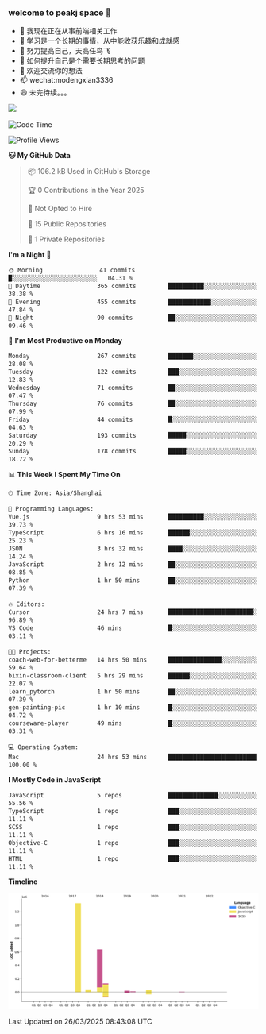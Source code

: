 ### welcome to peakj space 👋



- 🔭 我现在正在从事前端相关工作
- 🌱 学习是一个长期的事情，从中能收获乐趣和成就感
- 👯 努力提高自己，天高任鸟飞
- 🤔 如何提升自己是个需要长期思考的问题
- 💬 欢迎交流你的想法
- 📫 wechat:modengxian3336
- 😄 未完待续。。。

![](https://s2.ax1x.com/2019/06/28/ZKxc4J.jpg)

<!--START_SECTION:waka-->
![Code Time](http://img.shields.io/badge/Code%20Time-4%2C446%20hrs%2050%20mins-blue)

![Profile Views](http://img.shields.io/badge/Profile%20Views-0-blue)

**🐱 My GitHub Data** 

> 📦 106.2 kB Used in GitHub's Storage 
 > 
> 🏆 0 Contributions in the Year 2025
 > 
> 🚫 Not Opted to Hire
 > 
> 📜 15 Public Repositories 
 > 
> 🔑 1 Private Repositories 
 > 
**I'm a Night 🦉** 

```text
🌞 Morning                41 commits          █░░░░░░░░░░░░░░░░░░░░░░░░   04.31 % 
🌆 Daytime                365 commits         ██████████░░░░░░░░░░░░░░░   38.38 % 
🌃 Evening                455 commits         ████████████░░░░░░░░░░░░░   47.84 % 
🌙 Night                  90 commits          ██░░░░░░░░░░░░░░░░░░░░░░░   09.46 % 
```
📅 **I'm Most Productive on Monday** 

```text
Monday                   267 commits         ███████░░░░░░░░░░░░░░░░░░   28.08 % 
Tuesday                  122 commits         ███░░░░░░░░░░░░░░░░░░░░░░   12.83 % 
Wednesday                71 commits          ██░░░░░░░░░░░░░░░░░░░░░░░   07.47 % 
Thursday                 76 commits          ██░░░░░░░░░░░░░░░░░░░░░░░   07.99 % 
Friday                   44 commits          █░░░░░░░░░░░░░░░░░░░░░░░░   04.63 % 
Saturday                 193 commits         █████░░░░░░░░░░░░░░░░░░░░   20.29 % 
Sunday                   178 commits         █████░░░░░░░░░░░░░░░░░░░░   18.72 % 
```


📊 **This Week I Spent My Time On** 

```text
🕑︎ Time Zone: Asia/Shanghai

💬 Programming Languages: 
Vue.js                   9 hrs 53 mins       ██████████░░░░░░░░░░░░░░░   39.73 % 
TypeScript               6 hrs 16 mins       ██████░░░░░░░░░░░░░░░░░░░   25.23 % 
JSON                     3 hrs 32 mins       ████░░░░░░░░░░░░░░░░░░░░░   14.24 % 
JavaScript               2 hrs 12 mins       ██░░░░░░░░░░░░░░░░░░░░░░░   08.85 % 
Python                   1 hr 50 mins        ██░░░░░░░░░░░░░░░░░░░░░░░   07.39 % 

🔥 Editors: 
Cursor                   24 hrs 7 mins       ████████████████████████░   96.89 % 
VS Code                  46 mins             █░░░░░░░░░░░░░░░░░░░░░░░░   03.11 % 

🐱‍💻 Projects: 
coach-web-for-betterme   14 hrs 50 mins      ███████████████░░░░░░░░░░   59.64 % 
bixin-classroom-client   5 hrs 29 mins       ██████░░░░░░░░░░░░░░░░░░░   22.07 % 
learn_pytorch            1 hr 50 mins        ██░░░░░░░░░░░░░░░░░░░░░░░   07.39 % 
gen-painting-pic         1 hr 10 mins        █░░░░░░░░░░░░░░░░░░░░░░░░   04.72 % 
courseware-player        49 mins             █░░░░░░░░░░░░░░░░░░░░░░░░   03.31 % 

💻 Operating System: 
Mac                      24 hrs 53 mins      █████████████████████████   100.00 % 
```

**I Mostly Code in JavaScript** 

```text
JavaScript               5 repos             ██████████████░░░░░░░░░░░   55.56 % 
TypeScript               1 repo              ███░░░░░░░░░░░░░░░░░░░░░░   11.11 % 
SCSS                     1 repo              ███░░░░░░░░░░░░░░░░░░░░░░   11.11 % 
Objective-C              1 repo              ███░░░░░░░░░░░░░░░░░░░░░░   11.11 % 
HTML                     1 repo              ███░░░░░░░░░░░░░░░░░░░░░░   11.11 % 
```



**Timeline**

![Lines of Code chart](https://raw.githubusercontent.com/PeakJ/PeakJ/master/assets/bar_graph.png)


 Last Updated on 26/03/2025 08:43:08 UTC
<!--END_SECTION:waka-->
